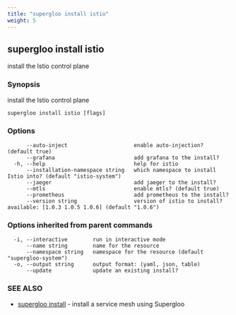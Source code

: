```yaml
---
title: "supergloo install istio"
weight: 5
---
```

## supergloo install istio

install the Istio control plane

### Synopsis

install the Istio control plane

```
supergloo install istio [flags]
```

### Options

```
      --auto-inject                     enable auto-injection? (default true)
      --grafana                         add grafana to the install?
  -h, --help                            help for istio
      --installation-namespace string   which namespace to install Istio into? (default "istio-system")
      --jaeger                          add jaeger to the install?
      --mtls                            enable mtls? (default true)
      --prometheus                      add prometheus to the install?
      --version string                  version of istio to install? available: [1.0.3 1.0.5 1.0.6] (default "1.0.6")
```

### Options inherited from parent commands

```
  -i, --interactive        run in interactive mode
      --name string        name for the resource
      --namespace string   namespace for the resource (default "supergloo-system")
  -o, --output string      output format: (yaml, json, table)
      --update             update an existing install?
```

### SEE ALSO

* [supergloo install](../supergloo_install)	 - install a service mesh using Supergloo

